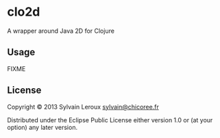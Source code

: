 # clo2d

A wrapper around Java 2D for Clojure

## Usage

FIXME

## License

Copyright © 2013 Sylvain Leroux <sylvain@chicoree.fr>

Distributed under the Eclipse Public License either version 1.0 or (at
your option) any later version.
